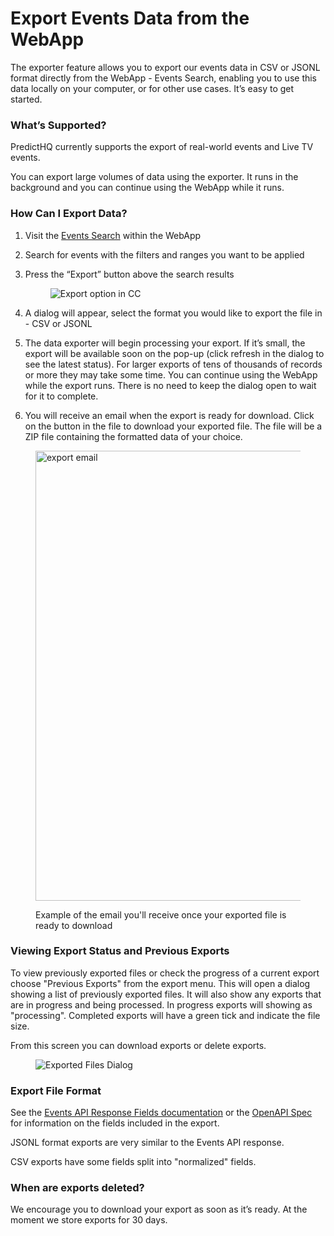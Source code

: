 # Export Events Data from the WebApp

The exporter feature allows you to export our events data in CSV or JSONL format directly from the WebApp - Events Search, enabling you to use this data locally on your computer, or for other use cases. It’s easy to get started.

### **What’s Supported?** <a href="#object-object" id="object-object"></a>

PredictHQ currently supports the export of real-world events and Live TV events.

You can export large volumes of data using the exporter. It runs in the background and you can continue using the WebApp while it runs.

### **How Can I Export Data?** <a href="#object-object-1" id="object-object-1"></a>

1. Visit the [Events Search](https://control.predicthq.com/search/events) within the WebApp
2. Search for events with the filters and ranges you want to be applied
3.  Press the “Export” button above the search results

    <figure><img src="https://images.ctfassets.net/ihlmn42cjuv0/3caKGQhtkJYZIyijaGm7xk/749d021d5181b66e04f0218bf620cbda/Screenshot_2024-06-07_100127.png" alt="Export option in CC"><figcaption></figcaption></figure>
4. A dialog will appear, select the format you would like to export the file in - CSV or JSONL
5. The data exporter will begin processing your export. If it’s small, the export will be available soon on the pop-up (click refresh in the dialog to see the latest status). For larger exports of tens of thousands of records or more they may take some time. You can continue using the WebApp while the export runs. There is no need to keep the dialog open to wait for it to complete.
6. You will receive an email when the export is ready for download. Click on the button in the file to download your exported file. The file will be a ZIP file containing the formatted data of your choice.

<figure><img src="https://images.ctfassets.net/ihlmn42cjuv0/76a1U3Zi3DfSl8SRRl0nRk/d1c866be54e1994b68e54bd6d660a037/exp1.PNG" alt="export email" height="720" width="726"><figcaption><p>Example of the email you'll receive once your exported file is ready to download</p></figcaption></figure>

### Viewing Export Status and Previous Exports <a href="#viewing-export-status-and-previous-exports" id="viewing-export-status-and-previous-exports"></a>

To view previously exported files or check the progress of a current export choose "Previous Exports" from the export menu. This will open a dialog showing a list of previously exported files. It will also show any exports that are in progress and being processed. In progress exports will showing as "processing". Completed exports will have a green tick and indicate the file size.

From this screen you can download exports or delete exports.

<figure><img src="https://images.ctfassets.net/ihlmn42cjuv0/3a8jDk85d5n0YpqDsfklPd/4fd92518953b41a43cb035eb2d69d7d2/Screenshot_2024-06-07_100436.png" alt="Exported Files Dialog"><figcaption></figcaption></figure>

### Export File Format <a href="#export-file-format" id="export-file-format"></a>

See the [Events API Response Fields documentation](https://app.gitbook.com/s/kEFs8urDbSJqBmXUI3Lv/events/search-events) or the [OpenAPI Spec](https://api.predicthq.com/docs/?urls.primaryName=Events+API) for information on the fields included in the export.

JSONL format exports are very similar to the Events API response.

CSV exports have some fields split into "normalized" fields.

### **When are exports deleted?** <a href="#object-object-2" id="object-object-2"></a>

We encourage you to download your export as soon as it’s ready. At the moment we store exports for 30 days.
